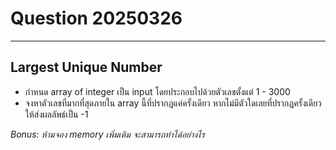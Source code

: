 # Question 20250326

---

## Largest Unique Number

-   กำหนด array of integer เป็น input โดยประกอบไปด้วยตัวเลขตั้งแต่ 1 - 3000
-   จงหาตัวเลขที่มากที่สุดภายใน array นี้ที่ปรากฎแค่ครั้งเดียว หากไม่มีตัวใดเลยที่ปรากฎครั้งเดียว ให้ส่งผลลัพธ์เป็น -1

_Bonus: ห้ามจอง memory เพิ่มเติม จะสามารถทำได้อย่างไร_
